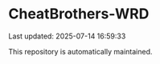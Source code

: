 # CheatBrothers-WRD

Last updated: 2025-07-14 16:59:33

This repository is automatically maintained.
